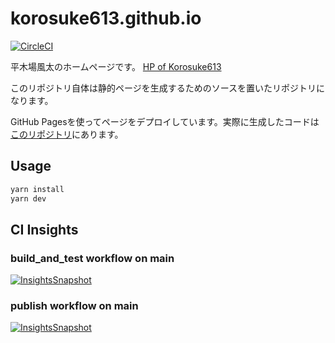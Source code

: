# korosuke613.github.io  
[![CircleCI](https://circleci.com/gh/korosuke613/myHomepage/tree/main.svg?style=svg)](https://circleci.com/gh/korosuke613/myHomepage/tree/main)

平木場風太のホームページです。
[HP of Korosuke613](https://korosuke613.github.io)  

このリポジトリ自体は静的ページを生成するためのソースを置いたリポジトリになります。

GitHub Pagesを使ってページをデプロイしています。実際に生成したコードは[このリポジトリ](https://github.com/korosuke613/korosuke613.github.io)にあります。

## Usage

```bash
yarn install
yarn dev
```

## CI Insights
### build_and_test workflow on main
[![InsightsSnapshot](https://dl.circleci.com/insights-snapshot/gh/korosuke613/myHomepage/main/build_and_test/badge.svg)](https://app.circleci.com/insights/github/korosuke613/myHomepage/workflows/build_and_test?branch=main)

### publish workflow on main
[![InsightsSnapshot](https://dl.circleci.com/insights-snapshot/gh/korosuke613/myHomepage/main/publish/badge.svg)](https://app.circleci.com/insights/github/korosuke613/myHomepage/workflows/publish?branch=main)
